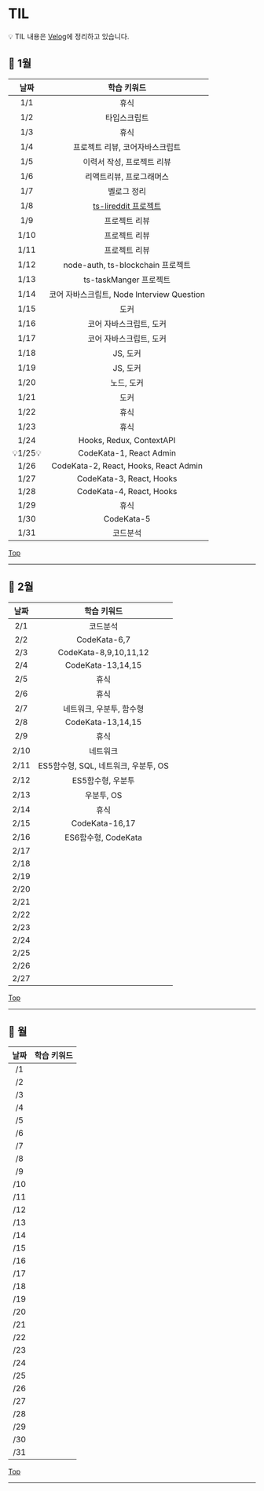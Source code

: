 # TIL

💡 TIL 내용은 [Velog](https://velog.io/@blackb0x)에 정리하고 있습니다.

## 📝 1월

| 날짜 | 학습 키워드 |
| :--: | :---------: |
| 1/1 |휴식|
| 1/2 |타입스크립트|
| 1/3 |휴식|
| 1/4 |프로젝트 리뷰, 코어자바스크립트|
| 1/5 |이력서 작성, 프로젝트 리뷰|
| 1/6 |리액트리뷰, 프로그래머스|
| 1/7 |벨로그 정리|
| 1/8 |[ts-lireddit 프로젝트](https://github.com/devpark0714/ts-lireddit)|
| 1/9 |프로젝트 리뷰|
| 1/10 |프로젝트 리뷰|
| 1/11 |프로젝트 리뷰|
| 1/12 |node-auth, ts-blockchain 프로젝트|
| 1/13 |ts-taskManger 프로젝트|
| 1/14 |코어 자바스크립트, Node Interview Question|
| 1/15 |도커|
| 1/16 |코어 자바스크립트, 도커|
| 1/17 |코어 자바스크립트, 도커|
| 1/18 |JS, 도커|
| 1/19 |JS, 도커|
| 1/20 |노드, 도커|
| 1/21 |도커|
| 1/22 |휴식|
| 1/23 |휴식|
| 1/24 |Hooks, Redux, ContextAPI|
| 💡1/25💡 |CodeKata-1, React Admin|
| 1/26 |CodeKata-2, React, Hooks, React Admin|
| 1/27 |CodeKata-3, React, Hooks|
| 1/28 |CodeKata-4, React, Hooks|
| 1/29 |휴식|
| 1/30 |CodeKata-5|
| 1/31 |코드분석|

[Top](#TIL)

---

## 📝 2월

| 날짜 | 학습 키워드 |
| :--: | :---------: |
| 2/1 |코드분석|
| 2/2 |CodeKata-6,7|
| 2/3 |CodeKata-8,9,10,11,12|
| 2/4 |CodeKata-13,14,15|
| 2/5 |휴식|
| 2/6 |휴식|
| 2/7 |네트워크, 우분투, 함수형|
| 2/8 |CodeKata-13,14,15|
| 2/9 |휴식|
| 2/10 |네트워크|
| 2/11 |ES5함수형, SQL, 네트워크, 우분투, OS|
| 2/12 |ES5함수형, 우분투|
| 2/13 |우분투, OS|
| 2/14 |휴식|
|2/15|CodeKata-16,17|
|2/16|ES6함수형, CodeKata|
|2/17||
|2/18||
|2/19||
|2/20||
|2/21||
|2/22||
|2/23||
|2/24||
|2/25||
|2/26||
|2/27||
[Top](#TIL)

---

## 📝 월

| 날짜 | 학습 키워드 |
| :--: | :---------: |
|/1||
|/2||
|/3||
|/4||
|/5||
|/6||
|/7||
|/8||
|/9||
|/10||
|/11||
|/12||
|/13||
|/14||
|/15||
|/16||
|/17||
|/18||
|/19||
|/20||
|/21||
|/22||
|/23||
|/24||
|/25||
|/26||
|/27||
|/28||
|/29||
|/30||
|/31||

[Top](#TIL)

---
